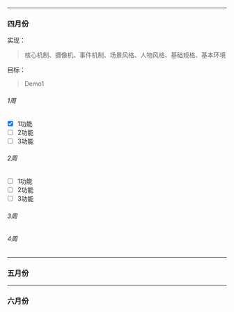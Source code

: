 - - -
### 四月份

实现：
> 核心机制、摄像机、事件机制、场景风格、人物风格、基础规格、基本环境

目标：
> Demo1

###### 1周

* [x] 1功能
* [ ] 2功能
* [ ] 3功能

###### 2周

* [ ] 1功能
* [ ] 2功能
* [ ] 3功能

###### 3周

###### 4周

- - -
### 五月份
- - -
### 六月份
